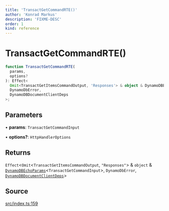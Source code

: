 ```yaml
---
title: 'TransactGetCommandRTE()'
author: 'Konrad Markus'
description: 'FIXME-DESC'
order: 1
kind: reference
---
```


# TransactGetCommandRTE()

```ts
function TransactGetCommandRTE(
  params,
  options?
): Effect<
  Omit<TransactGetItemsCommandOutput, 'Responses'> & object & DynamoDBEchoParams<TransactGetCommandInput>,
  DynamoDbError,
  DynamoDBDocumentClientDeps
>;
```

## Parameters

• **params**: `TransactGetCommandInput`

• **options?**: `HttpHandlerOptions`

## Returns

`Effect`\<`Omit`\<`TransactGetItemsCommandOutput`, `"Responses"`\> & `object` & [`DynamoDBEchoParams`](/projects/konkerdev-aws-client-effect-dynamodb/reference/type-aliases/dynamodbechoparams)\<`TransactGetCommandInput`\>, `DynamoDbError`, [`DynamoDBDocumentClientDeps`](/projects/konkerdev-aws-client-effect-dynamodb/reference/type-aliases/dynamodbdocumentclientdeps)\>

## Source

[src/index.ts:159](https://github.com/konkerdotdev/aws-client-effect-dynamodb/blob/61cc23ece48bc14ff19d7990e27b716d0c6ee7ed/src/index.ts#L159)
